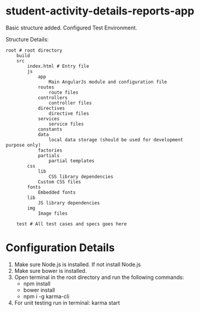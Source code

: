 # student-activity-details-reports-app

Basic structure added. Configured Test Environment.

Structure Details:

    root # root directory
        build
        src
            index.html # Entry file
            js
                app
                    Main AngularJs module and configuration file
                routes
                    route files
                controllers
                    controller files
                directives
                    directive files
                services
                    service files
                constants
                data
                    local data storage (should be used for development purpose only)
                factories
                partials
                    partial templates
            css
                lib
                    CSS library dependencies
                Custom CSS files
            fonts
                Embedded fonts
            lib
                JS library dependencies
            img
                Image files

        test # All test cases and specs goes here

# Configuration Details

1. Make sure Node.js is installed. If not install Node.js
2. Make sure bower is installed.
3. Open terminal in the root directory and run the following commands:
    * npm install
    * bower install
    * npm i -g karma-cli
4. For unit testing run in terminal:
    karma start
